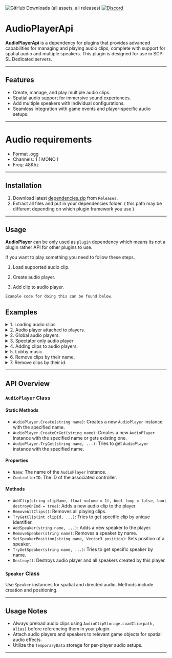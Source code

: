 ![GitHub Downloads (all assets, all releases)](https://img.shields.io/github/downloads/Killers0992/AudioPlayer/total?label=Downloads&labelColor=2e343e&color=00FFFF&style=for-the-badge)
[![Discord](https://img.shields.io/discord/1216429195232673964?label=Discord&labelColor=2e343e&color=00FFFF&style=for-the-badge)](https://discord.gg/czQCAsDMHa)
# AudioPlayerApi

**AudioPlayerApi** is a dependency for plugins that provides advanced capabilities for managing and playing audio clips, complete with support for spatial audio and multiple speakers. This plugin is designed for use in SCP: SL Dedicated servers.

---

## Features

- Create, manage, and play multiple audio clips.
- Spatial audio support for immersive sound experiences.
- Add multiple speakers with individual configurations.
- Seamless integration with game events and player-specific audio setups.

---

# Audio requirements

- Format .ogg
- Channels: 1 ( MONO )
- Freq: 48Khz

---

## Installation

1. Download latest [dependencies.zip](https://github.com/Killers0992/AudioPlayer/releases/latest/download/dependencies.zip) from ``Releases``.
2. Extract all files and put in your dependencies folder. ( this path may be different depending on which plugin framework you use )

---

## Usage

**AudioPlayer** can be only used as ``plugin`` dependency which means its not a plugin rather API for other plugins to use.

If you want to play something you need to follow these steps.

1. Load supported audio clip.

2. Create audio player.

3. Add clip to audio player.

``Example code for doing this can be found below.``

## Examples

<details>
<summary>
1. Loading audio clips
</summary>

```C#
// This method should be called when plugin loads.
public void OnPluginLoad()
{
    // Specify path for your ogg file and name it, this name will be used later for adding clips to audio players.
    //
    //  Make sure that ogg file is MONO and frequency is 48Khz 
    //
    AudioClipStorage.LoadClip("C:\\Users\\Kille\\Documents\\Serwer\\com.ogg", "shot");
}
```
</details>

<details>
<summary>2. Audio player attached to players.</summary>

```C#
// Creating audio player which is attached to player which means any added clip to this audio player will be directly at player position.
public void CreateForPlayer(Player player)
{
    AudioPlayer audioPlayer = AudioPlayer.CreateOrGet($"Player {player.Nickname}", onIntialCreation: (p) =>
    {        
        // Attach created audio player to player.
        p.transform.parent = player.GameObject.transform;

        // This created speaker will be in 3D space.
        Speaker speaker = p.AddSpeaker("Main", isSpatial: true, minDistance: 5f, maxDistance: 15f);

        // Attach created speaker to player.
        speaker.transform.parent = player.GameObject.transform;

        // Set local positino to zero to make sure that speaker is in player.
        speaker.transform.localPosition = Vector3.zero;
    });

    // As example we will add clip
    audioPlayer.AddClip("shot");
}
```
</details>

<details>
<summary>2. Global audio players.</summary>

```C#
// Creates global audio player which everyone can hear from any location.
public void CreateGlobal()
{
    AudioPlayer audioPlayer = AudioPlayer.CreateOrGet($"Global AudioPlayer", onIntialCreation: (p) =>
    {
        // This created speaker will be in 2D space ( audio will be always playing directly on you not from specific location ) but make sure that max distance is set to some higher value.
        Speaker speaker = p.AddSpeaker("Main", isSpatial: false, maxDistance: 5000f);
    });

    audioPlayer.AddClip("shot");
}
```
</details>

<details>
<summary>3. Spectator only audio player</summary>

```C#
// Creates audio player which only spectators can hear.
public void CreateSpectatorOnly()
{
    AudioPlayer audioPlayer = AudioPlayer.CreateOrGet($"Spectator AudioPlayer", condition: (hub) =>
    {
        // Only players which have spectator role will hear this sound.
        return hub.roleManager.CurrentRole.RoleTypeId == PlayerRoles.RoleTypeId.Spectator;
    }
    , onIntialCreation: (p) =>
    {
        // This created speaker will be in 2D space ( audio will be always playing directly on you not from specific location ) but make sure that max distance is set to some higher value.
        Speaker speaker = p.AddSpeaker("Main", isSpatial: false, maxDistance: 5000f);
    });

    audioPlayer.AddClip("shot");
}
```
</details>

<details>
<summary>4. Adding clips to audio players.</summary>

```C#
// Adding clips to audio players by using their name.
public void AddClipOnAudioPlayer()
{
    // Tries to get audio player with name "Spectator AudioPlayer", you need to make sure that audio player is already created.
    if (!AudioPlayer.TryGet("Spectator AudioPlayer", out AudioPlayer audioPlayer))
        return;

    // Add shot clip and plays.
    audioPlayer.AddClip("shot");
}
```
</details>

<details>
<summary>5. Lobby music.</summary>

```C#
// Execute this method when plugin loads.
public void OnPluginLoad()
{
    AudioClipStorage.LoadClip("C:\\Users\\Kille\\Documents\\Serwer\\lobby_music.ogg", "lobby_music");
}

// Execute this method via events when server is waiting for players.
public void OnWaitingForPlayers()
{
    AudioPlayer lobbyPlayer = AudioPlayer.CreateOrGet("Lobby", onIntialCreation: (p) =>
    {
        p.AddSpeaker("Main", isSpatial: false, maxDistance: 5000f);
    });

    lobbyPlayer.AddClip("lobby_music", loop: true);
}

// Execute this method via events when server started round.
public void OnRoundStart()
{
    if (!AudioPlayer.TryGet("Lobby", out AudioPlayer lobbyPlayer))
        return;

    // Removes all playing clips.
    lobbyPlayer.RemoveAllClips();
}
```
</details>

<details>
<summary>6. Remove clips by their name.</summary>

```C#
public void RemoveClipInMyAudioPlayer()
{
    // Replace MyAudioPlayer with name of your audioPlayer.
    if (!AudioPlayer.TryGet("MyAudioPlayer", out AudioPlayer player))
        return;

    player.RemoveClipByName("shot");
}
```
</details>

<details>
<summary>7. Remove clips by their id.</summary>

```C#
int lobbyClipId = 0;

// Execute this method via events when server is waiting for players.
public void OnWaitingForPlayers()
{
    AudioPlayer lobbyPlayer = AudioPlayer.CreateOrGet("Lobby", onIntialCreation: (p) =>
    {
        p.AddSpeaker("Main", isSpatial: false, maxDistance: 5000f);
    });

    AudioClipPlayback playback = lobbyPlayer.AddClip("lobby_music", loop: true);
    lobbyClipId = playback.Id;
}

// Execute this later...
public void RemoveClipInLobby()
{
    if (!AudioPlayer.TryGet("Lobby", out AudioPlayer player))
        return;

    player.RemoveClipById(lobbyClipId);
}
```
</details>

---

## API Overview

### `AudioPlayer` Class

#### Static Methods

- `AudioPlayer.Create(string name)`: Creates a new `AudioPlayer` instance with the specified name.
- `AudioPlayer.CreateOrGet(string name)`: Creates a new `AudioPlayer` instance with the specified name or gets existing one.
- `AudioPlayer.TryGet(string name, ...)`: Tries to get `AudioPlayer` instance with the specified name.
  
#### Properties

- `Name`: The name of the `AudioPlayer` instance.
- `ControllerID`: The ID of the associated controller.

#### Methods

- `AddClip(string clipName, float volume = 1f, bool loop = false, bool destroyOnEnd = true)`: Adds a new audio clip to the player.
- `RemoveAllClips()`: Removes all playing clips.
- `TryGetClip(int clipId, ...)`: Tries to get specific clip by unique identifier.
- `AddSpeaker(string name, ...)`: Adds a new speaker to the player.
- `RemoveSpeaker(string name)`: Removes a speaker by name.
- `SetSpeakerPosition(string name, Vector3 position)`: Sets position of a speaker.
- `TryGetSpeaker(string name, ...)`: Tries to get specific speaker by name.
- `Destroy()`: Destroys audio player and all speakers created by this player.

### `Speaker` Class

Use `Speaker` instances for spatial and directed audio. Methods include creation and positioning.

---

## Usage Notes

- Always preload audio clips using `AudioClipStorage.LoadClip(path, alias)` before referencing them in your plugin.
- Attach audio players and speakers to relevant game objects for spatial audio effects.
- Utilize the `TemporaryData` storage for per-player audio setups.

---
